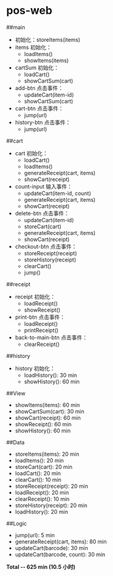 # pos-web

##main
* 初始化：storeItems(items)
* items 初始化：
  * loadItems()
  * showItems(items)
* cartSum 初始化：
  * loadCart()
  * showCartSum(cart)
* add-btn 点击事件：
  * updateCart(item-id)
  * showCartSum(cart)
* cart-btn 点击事件：
  * jump(url)
* history-btn 点击事件：
  * jump(url)
 
##cart 
* cart 初始化： 
  * loadCart()
  * loadItems()
  * generateReceipt(cart, items)
  * showCart(receipt)
* count-input 输入事件：
  * updateCart(item-id, count)
  * generateReceipt(cart, items)
  * showCart(receipt)
* delete-btn 点击事件： 
  * updateCart(item-id)
  * storeCart(cart)
  * generateReceipt(cart, items)
  * showCart(receipt)
* checkout-btn 点击事件：
  * storeReceipt(receipt)
  * storeHistory(receipt)
  * clearCart()
  * jump()
  
##receipt
* receipt 初始化： 
  * loadReceipt()
  * showReceipt()
* print-btn 点击事件： 
  * loadReceipt()
  * printReceipt()
* back-to-main-btn 点击事件： 
  * clearReceipt()
 
##history 
* history 初始化： 
  * loadHistory(): 30 min
  * showHistory(): 60 min


##View
* showItems(items): 60 min
* showCartSum(cart): 30 min
* showCart(receipt): 60 min
* showReceipt(): 60 min 
* showHistory(): 60 min

##Data 
* storeItems(items): 20 min 
* loadItems(): 20 min 
* storeCart(cart): 20 min 
* loadCart(): 20 min 
* clearCart(): 10 min
* storeReceipt(receipt): 20 min 
* loadReceipt(): 20 min 
* clearReceipt(): 10 min
* storeHistory(receipt): 20 min 
* loadHistory(): 20 min 

##Logic
* jump(url): 5 min 
* generateReceipt(cart, items): 80 min
* updateCart(barcode): 30 min
* updateCart(barcode, count): 30 min


**Total -- 625 min (10.5 小时)**